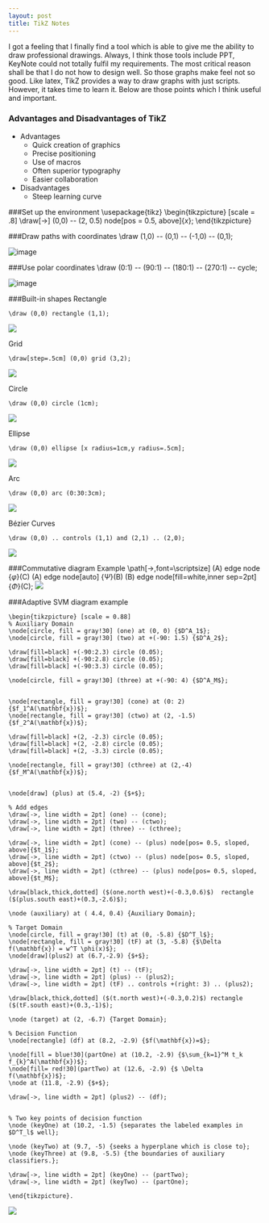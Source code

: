 ```yaml
---
layout: post
title: TikZ Notes
---
```


I got a feeling that I finally find a tool which is able to give me the ability to draw professional drawings. Always, I think those tools include PPT, KeyNote could not totally fulfil my requirements. The most critical reason shall be that I do not how to design well. So those graphs make feel not so good. Like latex, TikZ provides a way to draw graphs with just scripts. However, it takes time to learn it. Below are those points which I think useful and important. 

### Advantages and Disadvantages of TikZ
- Advantages
	- Quick creation of graphics
	- Precise positioning
	- Use of macros
	- Often superior typography
	- Easier collaboration 	
- Disadvantages
	- Steep learning curve 	


###Set up the environment
	\usepackage{tikz} 
	\begin{tikzpicture} [scale = .8]
	\draw[->] (0,0) -- (2, 0.5) node[pos = 0.5, above]{$x$};
	\end{tikzpicture}  
	
###Draw paths with coordinates
	\draw (1,0) -- (0,1) -- (-1,0) -- (0,1);
	
![image](https://dl.dropboxusercontent.com/u/37572555/Blog/Tikz/1.png)

###Use polar coordinates
	\draw (0:1) -- (90:1) -- (180:1) -- (270:1) -- cycle;
	
![image](https://dl.dropboxusercontent.com/u/37572555/Blog/Tikz/2.png)

###Built-in shapes
Rectangle

	\draw (0,0) rectangle (1,1);

![](https://dl.dropboxusercontent.com/u/37572555/Blog/Tikz/3.png)

Grid
	
	\draw[step=.5cm] (0,0) grid (3,2);
![](https://dl.dropboxusercontent.com/u/37572555/Blog/Tikz/4.png)	

Circle

	\draw (0,0) circle (1cm);
![](https://dl.dropboxusercontent.com/u/37572555/Blog/Tikz/5.png)

Ellipse
	
	\draw (0,0) ellipse [x radius=1cm,y radius=.5cm];
![](https://dl.dropboxusercontent.com/u/37572555/Blog/Tikz/6.png)

Arc
	
	\draw (0,0) arc (0:30:3cm);
![](https://dl.dropboxusercontent.com/u/37572555/Blog/Tikz/7.png)
	
Bézier Curves

	\draw (0,0) .. controls (1,1) and (2,1) .. (2,0);
![](https://dl.dropboxusercontent.com/u/37572555/Blog/Tikz/8.png)

###Commutative diagram Example
	\path[->,font=\scriptsize]
	(A) edge node {$\varphi$}(C)
	(A) edge node[auto] {$\Psi$}(B)
	(B) edge node[fill=white,inner sep=2pt] {$\Phi$}(C);
![](https://dl.dropboxusercontent.com/u/37572555/Blog/Tikz/9.png)


###Adaptive SVM diagram example

	\begin{tikzpicture} [scale = 0.88] 
	% Auxiliary Domain
	\node[circle, fill = gray!30] (one) at (0, 0) {$D^A_1$};
	\node[circle, fill = gray!30] (two) at +(-90: 1.5) {$D^A_2$};
	
	\draw[fill=black] +(-90:2.3) circle (0.05);
	\draw[fill=black] +(-90:2.8) circle (0.05);
	\draw[fill=black] +(-90:3.3) circle (0.05);
	
	\node[circle, fill = gray!30] (three) at +(-90: 4) {$D^A_M$};
	
	
	\node[rectangle, fill = gray!30] (cone) at (0: 2) {$f_1^A(\mathbf{x})$};
	\node[rectangle, fill = gray!30] (ctwo) at (2, -1.5) {$f_2^A(\mathbf{x})$};
	
	\draw[fill=black] +(2, -2.3) circle (0.05);
	\draw[fill=black] +(2, -2.8) circle (0.05);
	\draw[fill=black] +(2, -3.3) circle (0.05);
	
	\node[rectangle, fill = gray!30] (cthree) at (2,-4) {$f_M^A(\mathbf{x})$};
	
	
	\node[draw] (plus) at (5.4, -2) {$+$};
	
	% Add edges
	\draw[->, line width = 2pt] (one) -- (cone);
	\draw[->, line width = 2pt] (two) -- (ctwo);
	\draw[->, line width = 2pt] (three) -- (cthree);
	
	\draw[->, line width = 2pt] (cone) -- (plus) node[pos= 0.5, sloped, above]{$t_1$};
	\draw[->, line width = 2pt] (ctwo) -- (plus) node[pos= 0.5, sloped, above]{$t_2$};
	\draw[->, line width = 2pt] (cthree) -- (plus) node[pos= 0.5, sloped, above]{$t_M$};
	
	\draw[black,thick,dotted] ($(one.north west)+(-0.3,0.6)$)  rectangle ($(plus.south east)+(0.3,-2.6)$);
	
	\node (auxiliary) at ( 4.4, 0.4) {Auxiliary Domain};
	
	% Target Domain
	\node[circle, fill = gray!30] (t) at (0, -5.8) {$D^T_l$};
	\node[rectangle, fill = gray!30] (tF) at (3, -5.8) {$\Delta f(\mathbf{x}) = w^T \phi(x)$};
	\node[draw](plus2) at (6.7,-2.9) {$+$};
	
	\draw[->, line width = 2pt] (t) -- (tF);
	\draw[->, line width = 2pt] (plus) -- (plus2);
	\draw[->, line width = 2pt] (tF) .. controls +(right: 3) .. (plus2);
	
	\draw[black,thick,dotted] ($(t.north west)+(-0.3,0.2)$) rectangle ($(tF.south east)+(0.3,-1)$);
	
	\node (target) at (2, -6.7) {Target Domain};
	
	% Decision Function
	\node[rectangle] (df) at (8.2, -2.9) {$f(\mathbf{x})=$};
	
	\node[fill = blue!30](partOne) at (10.2, -2.9) {$\sum_{k=1}^M t_k f_{k}^A(\mathbf{x})$};
	\node[fill= red!30](partTwo) at (12.6, -2.9) {$ \Delta f(\mathbf{x})$};
	\node at (11.8, -2.9) {$+$};
	
	\draw[->, line width = 2pt] (plus2) -- (df);
	
	
	% Two key points of decision function
	\node (keyOne) at (10.2, -1.5) {separates the labeled examples in $D^T_l$ well};
	
	\node (keyTwo) at (9.7, -5) {seeks a hyperplane which is close to};
	\node (keyThree) at (9.8, -5.5) {the boundaries of auxiliary classifiers.};
	
	\draw[->, line width = 2pt] (keyOne) -- (partTwo);
	\draw[->, line width = 2pt] (keyTwo) -- (partOne);
	
	\end{tikzpicture}.
![](https://dl.dropboxusercontent.com/u/37572555/Blog/Tikz/10.png)